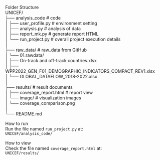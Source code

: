 Folder Structure  
UNICEF/  
├── analysis_code                # code  
│   ├── user_profile.py         # environment setting  
│   ├── analysis.py             # analysis of data  
│   ├── report_mk.py            # generate report HTML  
│   └── run_project.py          # overall project execution details  
│  
├── raw_data/                   # raw_data from GitHub  
│   └── 01.rawdata/  
│       ├── On-track and off-track countries.xlsx  
│       ├── WPP2022_GEN_F01_DEMOGRAPHIC_INDICATORS_COMPACT_REV1.xlsx  
│       └── GLOBAL_DATAFLOW_2018-2022.xlsx  
│  
├── results/                    # result documents  
│   ├── coverage_report.html    # report view  
│   └── image/                  # visualization images  
│       └── coverage_comparison.png  
│  
└── README.md  

How to run  
Run the file named `run_project.py` at:  
`UNICEF/analysis_code/`

How to view  
Check the file named `coverage_report.html` at:  
`UNICEF/results/`
